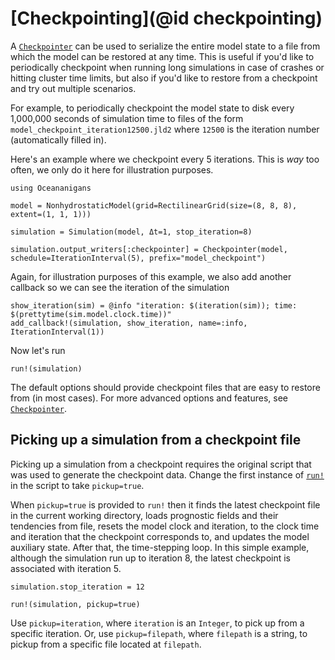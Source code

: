 # [Checkpointing](@id checkpointing)

A [`Checkpointer`](@ref) can be used to serialize the entire model state to a file from which the model
can be restored at any time. This is useful if you'd like to periodically checkpoint when running
long simulations in case of crashes or hitting cluster time limits, but also if you'd like to restore
from a checkpoint and try out multiple scenarios.

For example, to periodically checkpoint the model state to disk every 1,000,000 seconds of simulation
time to files of the form `model_checkpoint_iteration12500.jld2` where `12500` is the iteration
number (automatically filled in).

Here's an example where we checkpoint every 5 iterations. This is _way_ too often, we only do it here for
illustration purposes.

```@repl checkpointing
using Oceananigans

model = NonhydrostaticModel(grid=RectilinearGrid(size=(8, 8, 8), extent=(1, 1, 1)))

simulation = Simulation(model, Δt=1, stop_iteration=8)

simulation.output_writers[:checkpointer] = Checkpointer(model, schedule=IterationInterval(5), prefix="model_checkpoint")
```

Again, for illustration purposes of this example, we also add another callback so we can see the iteration
of the simulation

```@repl checkpointing
show_iteration(sim) = @info "iteration: $(iteration(sim)); time: $(prettytime(sim.model.clock.time))"
add_callback!(simulation, show_iteration, name=:info, IterationInterval(1))
```

Now let's run

```@repl checkpointing
run!(simulation)
```

The default options should provide checkpoint files that are easy to restore from (in most cases).
For more advanced options and features, see [`Checkpointer`](@ref).

## Picking up a simulation from a checkpoint file

Picking up a simulation from a checkpoint requires the original script that was used to generate
the checkpoint data. Change the first instance of [`run!`](@ref) in the script to take `pickup=true`.

When `pickup=true` is provided to `run!` then it finds the latest checkpoint file in the current working
directory, loads prognostic fields and their tendencies from file, resets the model clock and iteration,
to the clock time and iteration that the checkpoint corresponds to, and updates the model auxiliary state.
After that, the time-stepping loop. In this simple example, although the simulation run up to iteration 8,
the latest checkpoint is associated with iteration 5.

```@repl checkpointing
simulation.stop_iteration = 12

run!(simulation, pickup=true)
```

Use `pickup=iteration`, where `iteration` is an `Integer`, to pick up from a specific iteration.
Or, use `pickup=filepath`, where `filepath` is a string, to pickup from a specific file located
at `filepath`.
